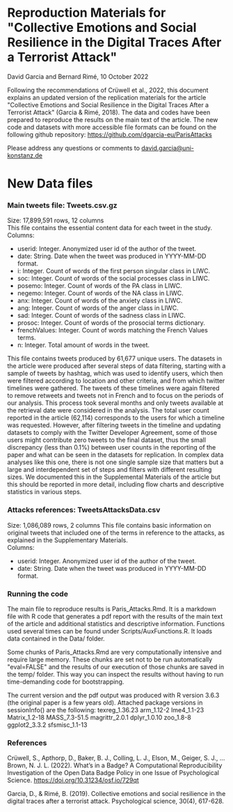 # Reproduction Materials for "Collective Emotions and Social Resilience in the Digital Traces After a Terrorist Attack"
David Garcia and Bernard Rimé, 10 October 2022

Following the recommendations of Crüwell et al., 2022, this document explains an updated version of the replication materials for the article "Collective Emotions and Social Resilience in the Digital Traces After a Terrorist Attack" (Garcia & Rimé, 2018). The data and codes have been prepared to reproduce the results on the main text of the article.
The new code and datasets with more accessible file formats can be found on the following github repository: https://github.com/dgarcia-eu/ParisAttacks 

Please address any questions or comments to david.garcia@uni-konstanz.de

# New Data files
### Main tweets file: Tweets.csv.gz
Size: 17,899,591 rows, 12 columns  
This file contains the essential content data for each tweet in the study.  
Columns:

- userid: Integer. Anonymized user id of the author of the tweet.
- date: String. Date when the tweet was produced in YYYY-MM-DD format. 
- i: Integer.  Count of words of the first person singular class in LIWC.
- soc: Integer. Count of words of the social processes class in LIWC.
- posemo: Integer. Count of words of the PA class in LIWC.
- negemo: Integer. Count of words of the NA class in LIWC.
- anx: Integer. Count of words of the anxiety class in LIWC.
- ang: Integer. Count of words of the anger class in LIWC.
- sad: Integer. Count of words of the sadness class in LIWC.
- prosoc: Integer. Count of words of the prosocial terms dictionary.
- frenchValues: Integer.  Count of words matching the French Values terms.
- n: Integer. Total amount of words in the tweet.
    
This file contains tweets produced by 61,677 unique users. The datasets in the article were produced after several steps of data filtering, starting with a sample of tweets by hashtag, which was used to identify users, which then were filtered according to location and other criteria, and from which twitter timelines were gathered. The tweets of these timelines were again filtered to remove retweets and tweets not in French and to focus on the periods of our analysis. This process took several months and only tweets available at the retrieval date were considered in the analysis. The total user count reported in the article (62,114) corresponds to the users for which a timeline was requested. However, after filtering tweets in the timeline and updating datasets to comply with the Twitter Developer Agreement, some of those users might contribute zero tweets to the final dataset, thus the small discrepancy (less than 0.1%) between user counts in the reporting of the paper and what can be seen in the datasets for replication.  In complex data analyses like this one, there is not one single sample size that matters but a large and interdependent set of steps and filters with different resulting sizes. We documented this in the Supplemental Materials of the article but this should be reported in more detail, including flow charts and descriptive statistics in various steps. 

### Attacks references: TweetsAttacksData.csv
Size: 1,086,089 rows, 2 columns
This file contains basic information on original tweets that included one of the terms in reference to the attacks, as explained in the Supplementary Materials.  
Columns:

- userid: Integer. Anonymized user id of the author of the tweet.
- date: String. Date when the tweet was produced in YYYY-MM-DD format. 

### Running the code
The main file to reproduce results is Paris_Attacks.Rmd. It is a markdown file with R code that generates a pdf report with the results of the main text of the article and additional statistics and descriptive information. Functions used several times can be found under Scripts/AuxFunctions.R. It loads data contained in the Data/ folder.

Some chunks of Paris_Attacks.Rmd are very computationally intensive and require large memory. These chunks are set not to be run automatically "eval=FALSE" and the results of our execution of those chunks are saved in the temp/ folder. This way you can inspect the results without having to run time-demanding code for bootstrapping.

The current version and the pdf output was produced with R version 3.6.3 (the original paper is a few years old). Attached package versions in sessionInfo() are the following:
texreg_1.36.23 arm_1.12-2     lme4_1.1-23    Matrix_1.2-18  MASS_7.3-51.5  magrittr_2.0.1 dplyr_1.0.10   zoo_1.8-8    ggplot2_3.3.2  sfsmisc_1.1-13


### References
Crüwell, S., Apthorp, D., Baker, B. J., Colling, L. J., Elson, M., Geiger, S. J., … Brown, N. J. L. (2022). What’s in a Badge? A Computational Reproducibility Investigation of the Open Data Badge Policy in one Issue of Psychological Science. https://doi.org/10.31234/osf.io/729qt

Garcia, D., & Rimé, B. (2019). Collective emotions and social resilience in the digital traces after a terrorist attack. Psychological science, 30(4), 617-628.


